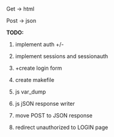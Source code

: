 Get -> html

Post -> json

**TODO:**

1. implement auth +/-
2. implement sessions and sessionauth
3. +create login form
4. create makefile

5. js var_dump
6. js  jSON response writer
7. move POST to JSON response

8. redirect unauthorized to LOGIN page